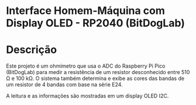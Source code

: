 # Interface Homem-Máquina com Display OLED - RP2040 (BitDogLab)

# Descrição

Este projeto é um ohmímetro que usa o ADC do Raspberry Pi Pico (BitDogLab) para medir a resistência de um resistor desconhecido entre 510 Ω e 100 kΩ.
O sistema também determina e exibe as cores das bandas de um resistor de 4 bandas com base na série E24.

A leitura e as informações são mostradas em um display OLED I2C.
